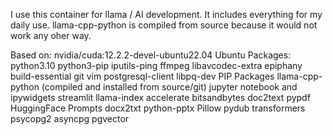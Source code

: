 
I use this container for llama / AI development.  It includes everything for my daily use. llama-cpp-python is compiled from source because it would not work any oher way.

Based on: 
  nvidia/cuda:12.2.2-devel-ubuntu22.04
Ubuntu Packages: 
  python3.10 
  python3-pip 
  iputils-ping 
  ffmpeg 
  libavcodec-extra 
  epiphany 
  build-essential 
  git 
  vim 
  postgresql-client 
  libpq-dev 
PIP Packages
  llama-cpp-python (compiled and installed from source/git)
  jupyter notebook and ipywidgets
  streamlit
  llama-index 
  accelerate 
  bitsandbytes 
  doc2text 
  pypdf 
  HuggingFace 
  Prompts 
  docx2txt 
  python-pptx 
  Pillow 
  pydub 
  transformers  
  psycopg2 
  asyncpg 
  pgvector
